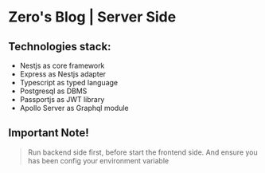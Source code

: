 # Zero's Blog | Server Side
## Technologies stack:
- Nestjs as core framework
- Express as Nestjs adapter
- Typescript as typed language
- Postgresql as DBMS
- Passportjs as JWT library
- Apollo Server as Graphql module

## Important Note!
> Run backend side first, before start the frontend side. And ensure you has been config your environment variable
